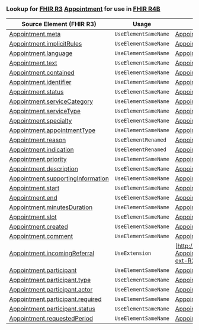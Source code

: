 ### Lookup for [FHIR R3](https://hl7.org/fhir/STU3/) [Appointment](https://hl7.org/fhir/STU3/Appointment.html) for use in [FHIR R4B](https://hl7.org/fhir/R4B/)

| Source Element (FHIR R3) | Usage | Target |
| -------------- | ----- | ------ |
| [Appointment.meta](https://hl7.org/fhir/STU3/Appointment.html#resource) | `UseElementSameName` | [Appointment.meta](https://hl7.org/fhir/R4B/Appointment.html#resource) |
| [Appointment.implicitRules](https://hl7.org/fhir/STU3/Appointment.html#resource) | `UseElementSameName` | [Appointment.implicitRules](https://hl7.org/fhir/R4B/Appointment.html#resource) |
| [Appointment.language](https://hl7.org/fhir/STU3/Appointment.html#resource) | `UseElementSameName` | [Appointment.language](https://hl7.org/fhir/R4B/Appointment.html#resource) |
| [Appointment.text](https://hl7.org/fhir/STU3/Appointment.html#resource) | `UseElementSameName` | [Appointment.text](https://hl7.org/fhir/R4B/Appointment.html#resource) |
| [Appointment.contained](https://hl7.org/fhir/STU3/Appointment.html#resource) | `UseElementSameName` | [Appointment.contained](https://hl7.org/fhir/R4B/Appointment.html#resource) |
| [Appointment.identifier](https://hl7.org/fhir/STU3/Appointment.html#resource) | `UseElementSameName` | [Appointment.identifier](https://hl7.org/fhir/R4B/Appointment.html#resource) |
| [Appointment.status](https://hl7.org/fhir/STU3/Appointment.html#resource) | `UseElementSameName` | [Appointment.status](https://hl7.org/fhir/R4B/Appointment.html#resource) |
| [Appointment.serviceCategory](https://hl7.org/fhir/STU3/Appointment.html#resource) | `UseElementSameName` | [Appointment.serviceCategory](https://hl7.org/fhir/R4B/Appointment.html#resource) |
| [Appointment.serviceType](https://hl7.org/fhir/STU3/Appointment.html#resource) | `UseElementSameName` | [Appointment.serviceType](https://hl7.org/fhir/R4B/Appointment.html#resource) |
| [Appointment.specialty](https://hl7.org/fhir/STU3/Appointment.html#resource) | `UseElementSameName` | [Appointment.specialty](https://hl7.org/fhir/R4B/Appointment.html#resource) |
| [Appointment.appointmentType](https://hl7.org/fhir/STU3/Appointment.html#resource) | `UseElementSameName` | [Appointment.appointmentType](https://hl7.org/fhir/R4B/Appointment.html#resource) |
| [Appointment.reason](https://hl7.org/fhir/STU3/Appointment.html#resource) | `UseElementRenamed` | [Appointment.reasonCode](https://hl7.org/fhir/R4B/Appointment.html#resource) |
| [Appointment.indication](https://hl7.org/fhir/STU3/Appointment.html#resource) | `UseElementRenamed` | [Appointment.reasonReference](https://hl7.org/fhir/R4B/Appointment.html#resource) |
| [Appointment.priority](https://hl7.org/fhir/STU3/Appointment.html#resource) | `UseElementSameName` | [Appointment.priority](https://hl7.org/fhir/R4B/Appointment.html#resource) |
| [Appointment.description](https://hl7.org/fhir/STU3/Appointment.html#resource) | `UseElementSameName` | [Appointment.description](https://hl7.org/fhir/R4B/Appointment.html#resource) |
| [Appointment.supportingInformation](https://hl7.org/fhir/STU3/Appointment.html#resource) | `UseElementSameName` | [Appointment.supportingInformation](https://hl7.org/fhir/R4B/Appointment.html#resource) |
| [Appointment.start](https://hl7.org/fhir/STU3/Appointment.html#resource) | `UseElementSameName` | [Appointment.start](https://hl7.org/fhir/R4B/Appointment.html#resource) |
| [Appointment.end](https://hl7.org/fhir/STU3/Appointment.html#resource) | `UseElementSameName` | [Appointment.end](https://hl7.org/fhir/R4B/Appointment.html#resource) |
| [Appointment.minutesDuration](https://hl7.org/fhir/STU3/Appointment.html#resource) | `UseElementSameName` | [Appointment.minutesDuration](https://hl7.org/fhir/R4B/Appointment.html#resource) |
| [Appointment.slot](https://hl7.org/fhir/STU3/Appointment.html#resource) | `UseElementSameName` | [Appointment.slot](https://hl7.org/fhir/R4B/Appointment.html#resource) |
| [Appointment.created](https://hl7.org/fhir/STU3/Appointment.html#resource) | `UseElementSameName` | [Appointment.created](https://hl7.org/fhir/R4B/Appointment.html#resource) |
| [Appointment.comment](https://hl7.org/fhir/STU3/Appointment.html#resource) | `UseElementSameName` | [Appointment.comment](https://hl7.org/fhir/R4B/Appointment.html#resource) |
| [Appointment.incomingReferral](https://hl7.org/fhir/STU3/Appointment.html#resource) | `UseExtension` | [http://hl7.org/fhir/3.0/StructureDefinition/extension-Appointment.incomingReferral](StructureDefinition-ext-R3-Appointment.incomingReferral.html) |
| [Appointment.participant](https://hl7.org/fhir/STU3/Appointment.html#resource) | `UseElementSameName` | [Appointment.participant](https://hl7.org/fhir/R4B/Appointment.html#resource) |
| [Appointment.participant.type](https://hl7.org/fhir/STU3/Appointment.html#resource) | `UseElementSameName` | [Appointment.participant.type](https://hl7.org/fhir/R4B/Appointment.html#resource) |
| [Appointment.participant.actor](https://hl7.org/fhir/STU3/Appointment.html#resource) | `UseElementSameName` | [Appointment.participant.actor](https://hl7.org/fhir/R4B/Appointment.html#resource) |
| [Appointment.participant.required](https://hl7.org/fhir/STU3/Appointment.html#resource) | `UseElementSameName` | [Appointment.participant.required](https://hl7.org/fhir/R4B/Appointment.html#resource) |
| [Appointment.participant.status](https://hl7.org/fhir/STU3/Appointment.html#resource) | `UseElementSameName` | [Appointment.participant.status](https://hl7.org/fhir/R4B/Appointment.html#resource) |
| [Appointment.requestedPeriod](https://hl7.org/fhir/STU3/Appointment.html#resource) | `UseElementSameName` | [Appointment.requestedPeriod](https://hl7.org/fhir/R4B/Appointment.html#resource) |
